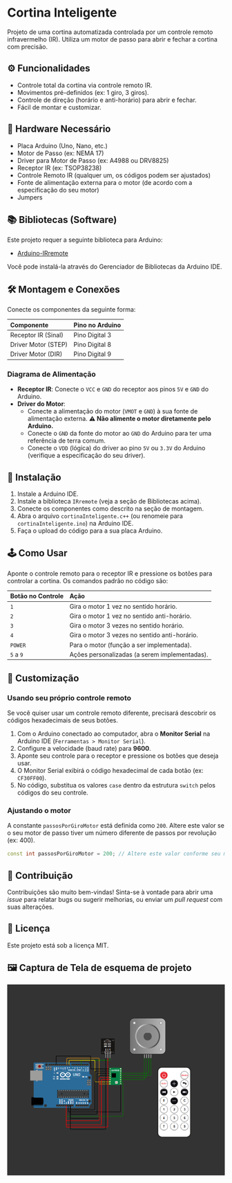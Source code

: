 # Cortina Inteligente

Projeto de uma cortina automatizada controlada por um controle remoto infravermelho (IR). Utiliza um motor de passo para abrir e fechar a cortina com precisão.

## ⚙️ Funcionalidades

- Controle total da cortina via controle remoto IR.
- Movimentos pré-definidos (ex: 1 giro, 3 giros).
- Controle de direção (horário e anti-horário) para abrir e fechar.
- Fácil de montar e customizar.

## 🔌 Hardware Necessário

- Placa Arduino (Uno, Nano, etc.)
- Motor de Passo (ex: NEMA 17)
- Driver para Motor de Passo (ex: A4988 ou DRV8825)
- Receptor IR (ex: TSOP38238)
- Controle Remoto IR (qualquer um, os códigos podem ser ajustados)
- Fonte de alimentação externa para o motor (de acordo com a especificação do seu motor)
- Jumpers

## 📚 Bibliotecas (Software)

Este projeto requer a seguinte biblioteca para Arduino:
- [Arduino-IRremote](https://github.com/Arduino-IRremote/Arduino-IRremote)

Você pode instalá-la através do Gerenciador de Bibliotecas da Arduino IDE.

## 🛠️ Montagem e Conexões

Conecte os componentes da seguinte forma:

| Componente          | Pino no Arduino |
| :------------------ | :-------------- |
| Receptor IR (Sinal) | Pino Digital 3  |
| Driver Motor (STEP) | Pino Digital 8  |
| Driver Motor (DIR)  | Pino Digital 9  |

### Diagrama de Alimentação

- **Receptor IR**: Conecte o `VCC` e `GND` do receptor aos pinos `5V` e `GND` do Arduino.
- **Driver do Motor**:
  - Conecte a alimentação do motor (`VMOT` e `GND`) à sua fonte de alimentação externa. **⚠️ Não alimente o motor diretamente pelo Arduino.**
  - Conecte o `GND` da fonte do motor ao `GND` do Arduino para ter uma referência de terra comum.
  - Conecte o `VDD` (lógica) do driver ao pino `5V` ou `3.3V` do Arduino (verifique a especificação do seu driver).

## 🚀 Instalação

1.  Instale a Arduino IDE.
2.  Instale a biblioteca `IRremote` (veja a seção de Bibliotecas acima).
3.  Conecte os componentes como descrito na seção de montagem.
4.  Abra o arquivo `cortinaInteligente.c++` (ou renomeie para `cortinaInteligente.ino`) na Arduino IDE.
5.  Faça o upload do código para a sua placa Arduino.

## 🕹️ Como Usar

Aponte o controle remoto para o receptor IR e pressione os botões para controlar a cortina. Os comandos padrão no código são:

| Botão no Controle | Ação                                               |
| :---------------- | :------------------------------------------------- |
| `1`               | Gira o motor 1 vez no sentido horário.             |
| `2`               | Gira o motor 1 vez no sentido anti-horário.        |
| `3`               | Gira o motor 3 vezes no sentido horário.           |
| `4`               | Gira o motor 3 vezes no sentido anti-horário.      |
| `POWER`           | Para o motor (função a ser implementada).          |
| `5` a `9`         | Ações personalizadas (a serem implementadas).      |

## 🔧 Customização

### Usando seu próprio controle remoto

Se você quiser usar um controle remoto diferente, precisará descobrir os códigos hexadecimais de seus botões.

1.  Com o Arduino conectado ao computador, abra o **Monitor Serial** na Arduino IDE (`Ferramentas > Monitor Serial`).
2.  Configure a velocidade (baud rate) para **9600**.
3.  Aponte seu controle para o receptor e pressione os botões que deseja usar.
4.  O Monitor Serial exibirá o código hexadecimal de cada botão (ex: `CF30FF00`).
5.  No código, substitua os valores `case` dentro da estrutura `switch` pelos códigos do seu controle.

### Ajustando o motor

A constante `passosPorGiroMotor` está definida como `200`. Altere este valor se o seu motor de passo tiver um número diferente de passos por revolução (ex: 400).

```cpp
const int passosPorGiroMotor = 200; // Altere este valor conforme seu motor
```

## 🤝 Contribuição

Contribuições são muito bem-vindas! Sinta-se à vontade para abrir uma *issue* para relatar bugs ou sugerir melhorias, ou enviar um *pull request* com suas alterações.

## 📄 Licença

Este projeto está sob a licença MIT.
## 🖼️ Captura de Tela de esquema de projeto

![Esquema de projeto](https://github.com/lucaslmp2/Cortina-Inteligente/blob/main/SquemaVirtual.png)